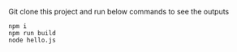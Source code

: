 Git clone this project and run below commands to see the outputs

```
npm i
npm run build
node hello.js
```